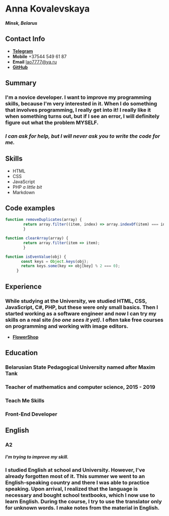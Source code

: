 # __Anna Kovalevskaya__
#### _Minsk, Belarus_

## __Contact Info__
* __[Telegram](https://t.me/Kovalevskayaaa)__ 
* __Mobile__ +37544 549 61 87
* __Email__ lao7777@ya.ru
* __[GitHub](https://github.com/AnnaKowalewskaja)__ 

## __Summary__ 

### I'm a novice developer. I want to improve my programming skills, because I'm very interested in it. When I do something that involves programming, I really get into it! I really like it when something turns out, but if I see an error, I will definitely figure out what the problem MYSELF.
### *I can ask for help, but I will never ask you to write the code for me.*

## __Skills__
* HTML
* CSS
* JavaScript
* PHP *a little bit*
* Markdown

## __Code examples__
```javascript
function removeDuplicates(array) {
        return array.filter((item, index) => array.indexOf(item) === index);
        }

function clearArray(array) {
        return array.filter(item => item);
        }

function isEvenValue(obj) {
       const keys = Object.keys(obj);
       return keys.some(key => obj[key] % 2 === 0);
     }

```

## __Experience__
### While studying at the University, we studied HTML, CSS, JavaScript, C#, PHP, but these were only small basics. Then I started working as a software engineer and now I can try my skills on a real site _(no one sees it yet)_. I often take free courses on programming and working with image editors.
* __[FlowerShop](https://annakowalewskaja.github.io/FlowerShop/)__ 
## __Education__
### __Belarusian State Pedagogical University named after Maxim Tank__
### Teacher of mathematics and computer science, 2015 - 2019
### __Teach Me Skills__
### Front-End Developer

## __English__
### A2
#### _I'm trying to improve my skill._
### I studied English at school and University. However, I've already forgotten most of it. This summer we went to an English-speaking country and there I was able to practice speaking. Upon arrival, I realized that the language is necessary and bought school textbooks, which I now use to learn English. During the course, I try to use the translator only for unknown words. I make notes from the material in English.

